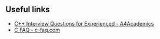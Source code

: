 ## Useful links

- [C++ Interview Questions for Experienced - A4Academics](https://a4academics.com/interview-questions/57-c-plus-plus/720-c-interview-questions-experienced)
- [C FAQ - c-faq.com](https://c-faq.com/)
